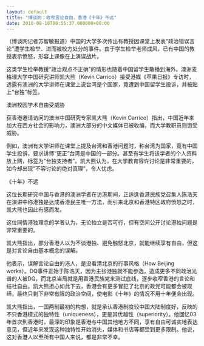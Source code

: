 ```yaml
---
layout: default
title: "博谈网：收窄言论自由，香港《十年》不远"
date: 2018-08-18T06:55:37.000000+08:00
---
```


（博谈网记者苏智敏报道）中国的大学多次传出有教授因课堂上发表“政治错误言论”遭学生检举、进而被校方处分的事件。由于学生检举老师成风，已有中国的教授表示愤怒，形容上课像在上演谍战片。

这类学生检举教援“政治观点不正确”的情形也随着中国留学生散播到海外。澳洲麦格理大学中国研究讲师凯大熊（Kevin Carrico）接受港媒《苹果日报》专访时，透露有澳洲的大学讲师在课堂上说台湾是个国家，竟遭到中国留学生投诉，并被贴上“台独”标签。

澳洲校园学术自由受威胁

获香港邀请访问的澳洲中国研究专家凯大熊（Kevin Carrico）指出，中国近年来加大在西方社会的影响力，澳洲大部分的中文媒体已被收编，而大学教职员则饱受威胁。

例如，澳洲有大学讲师在课堂上提及台湾和香港问题时，称台湾为国家，竟有中国学生投诉，要求讲师“更正”台湾是中国的一部分。甚至有学生将该学者的个人资料放上网，标签为“台独支持者”。凯大熊认为，在大学教育容许讨论是非常重要的，如今却出现“不容讨论的绝对真理”，令人忧虑。

《十年》不远

这位长期研究中国与香港的澳洲学者在访港期间，正适逢香港民族党召集人陈浩天在演讲中称港独是达成香港民主唯一方法，而引来北京和香港特区政府愤怒之时，凯大熊也因此有感而发。

这位同情港独理念的学者认为，无论独立是否可行，但有空间公开讨论港独问题是非常重要的。

凯大熊指出，部分香港人以为不谈港独、避免触怒北京，就能继续享有自由，但这是对言论自由基本概念的误解。

他表示，误解言论自由的港人，是没看清北京的行事风格（How Beijing works）。DQ事件正始于陈浩天，因为主张港独就不能参选，造成更多不同政治光谱的人被DQ，而北京当局就是用香港民族党来测试底线，逐步收窄香港的言论和结社自由。凯大熊担心如此下去，香港会有更多冒犯了北京的政党可能都会被取缔，最终只剩下非常有限的政治空间，使电影《十年》的情况不用十年便会出现。　

凯大熊指出，一国两制最初的构想，就是承认香港制度较中国大陆制度好，反映的不只香港模式的独特性（uniqueness），更是其优越性（superiority）。他回忆03年首次到香港时，最深的印象是香港与中国其他地方不同，享有自由可诚实地表达意见，但近年来发现这种独特性开始消失，媒体和书店等都受到更多限制。他说，这对香港人以至所有中国人来说，都是非常不幸。

